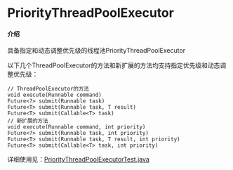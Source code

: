 # PriorityThreadPoolExecutor

#### 介绍
具备指定和动态调整优先级的线程池PriorityThreadPoolExecutor

以下几个ThreadPoolExecutor的方法和新扩展的方法均支持指定优先级和动态调整优先级：
```
// ThreadPoolExecutor的方法
void execute(Runnable command)
Future<?> submit(Runnable task)
Future<T> submit(Runnable task, T result)
Future<T> submit(Callable<T> task)
// 新扩展的方法
void execute(Runnable command, int priority)
Future<?> submit(Runnable task, int priority)
Future<T> submit(Runnable task, T result, int priority)
Future<T> submit(Callable<T> task, int priority)
```

详细使用见：[PriorityThreadPoolExecutorTest.java](https://gitee.com/wlfcolin/PriorityThreadPoolExecutor/blob/master/priority-thread-pool-executor/src/test/java/me/andy5/util/concurrent/test/PriorityThreadPoolExecutorTest.java)